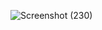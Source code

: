 ![Screenshot (230)](https://github.com/KhushalBorse2023/Leetcode-24/assets/86597374/9343adb9-f371-44d0-a9b4-7d91dbf1fcda)
